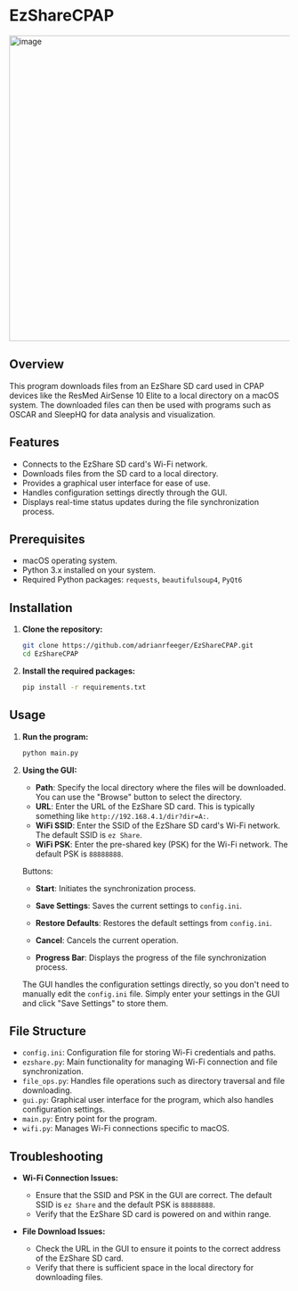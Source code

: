 # EzShareCPAP
<img width="548" alt="image" src="https://github.com/adrianRfeeger/EzShareApp/assets/139186297/e637f9d9-d880-4989-be33-c0831fe0ace9">

## Overview

This program downloads files from an EzShare SD card used in CPAP devices like the ResMed AirSense 10 Elite to a local directory on a macOS system. The downloaded files can then be used with programs such as OSCAR and SleepHQ for data analysis and visualization.

## Features

- Connects to the EzShare SD card's Wi-Fi network.
- Downloads files from the SD card to a local directory.
- Provides a graphical user interface for ease of use.
- Handles configuration settings directly through the GUI.
- Displays real-time status updates during the file synchronization process.

## Prerequisites

- macOS operating system.
- Python 3.x installed on your system.
- Required Python packages: `requests`, `beautifulsoup4`, `PyQt6`
  
## Installation

1. **Clone the repository:**

   ```bash
   git clone https://github.com/adrianrfeeger/EzShareCPAP.git
   cd EzShareCPAP
   ```

2. **Install the required packages:**

   ```bash
   pip install -r requirements.txt
   ```

## Usage

1. **Run the program:**

   ```bash
   python main.py
   ```

2. **Using the GUI:**
   - **Path**: Specify the local directory where the files will be downloaded. You can use the "Browse" button to select the directory.
   - **URL**: Enter the URL of the EzShare SD card. This is typically something like `http://192.168.4.1/dir?dir=A:`.
   - **WiFi SSID**: Enter the SSID of the EzShare SD card's Wi-Fi network. The default SSID is `ez Share`.
   - **WiFi PSK**: Enter the pre-shared key (PSK) for the Wi-Fi network. The default PSK is `88888888`.

   Buttons:
   - **Start**: Initiates the synchronization process.
   - **Save Settings**: Saves the current settings to `config.ini`.
   - **Restore Defaults**: Restores the default settings from `config.ini`.
   - **Cancel**: Cancels the current operation.

   - **Progress Bar**: Displays the progress of the file synchronization process.

   The GUI handles the configuration settings directly, so you don't need to manually edit the `config.ini` file. Simply enter your settings in the GUI and click "Save Settings" to store them.

## File Structure

- `config.ini`: Configuration file for storing Wi-Fi credentials and paths.
- `ezshare.py`: Main functionality for managing Wi-Fi connection and file synchronization.
- `file_ops.py`: Handles file operations such as directory traversal and file downloading.
- `gui.py`: Graphical user interface for the program, which also handles configuration settings.
- `main.py`: Entry point for the program.
- `wifi.py`: Manages Wi-Fi connections specific to macOS.

## Troubleshooting

- **Wi-Fi Connection Issues:**
  - Ensure that the SSID and PSK in the GUI are correct. The default SSID is `ez Share` and the default PSK is `88888888`.
  - Verify that the EzShare SD card is powered on and within range.

- **File Download Issues:**
  - Check the URL in the GUI to ensure it points to the correct address of the EzShare SD card.
  - Verify that there is sufficient space in the local directory for downloading files.
